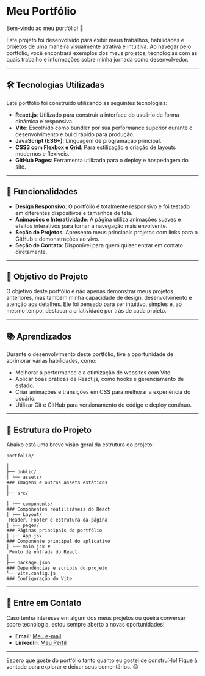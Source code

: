 # Meu Portfólio 

Bem-vindo ao meu portfólio! 🚀

Este projeto foi desenvolvido para exibir meus trabalhos, habilidades e projetos de uma maneira visualmente atrativa e intuitiva. Ao navegar pelo portfólio, você encontrará exemplos dos meus projetos, tecnologias com as quais trabalho e informações sobre minha jornada como desenvolvedor.

---

## 🛠️ Tecnologias Utilizadas

Este portfólio foi construído utilizando as seguintes tecnologias:

- **React.js**: Utilizado para construir a interface do usuário de forma dinâmica e responsiva.
- **Vite**: Escolhido como bundler por sua performance superior durante o desenvolvimento e build rápido para produção.
- **JavaScript (ES6+)**: Linguagem de programação principal.
- **CSS3 com Flexbox e Grid**: Para estilização e criação de layouts modernos e flexíveis.
- **GitHub Pages**: Ferramenta utilizada para o deploy e hospedagem do site.

---

## 🚀 Funcionalidades

- **Design Responsivo**: O portfólio é totalmente responsivo e foi testado em diferentes dispositivos e tamanhos de tela.
- **Animações e Interatividade**: A página utiliza animações suaves e efeitos interativos para tornar a navegação mais envolvente.
- **Seção de Projetos**: Apresento meus principais projetos com links para o GitHub e demonstrações ao vivo.
- **Seção de Contato**: Disponível para quem quiser entrar em contato diretamente.

---

## 🎯 Objetivo do Projeto

O objetivo deste portfólio é não apenas demonstrar meus projetos anteriores, mas também minha capacidade de design, desenvolvimento e atenção aos detalhes. Ele foi pensado para ser intuitivo, simples e, ao mesmo tempo, destacar a criatividade por trás de cada projeto.

---

## 📚 Aprendizados

Durante o desenvolvimento deste portfólio, tive a oportunidade de aprimorar várias habilidades, como:

- Melhorar a performance e a otimização de websites com Vite.
- Aplicar boas práticas de React.js, como hooks e gerenciamento de estado.
- Criar animações e transições em CSS para melhorar a experiência do usuário.
- Utilizar Git e GitHub para versionamento de código e deploy contínuo.

---

## 📄 Estrutura do Projeto

Abaixo está uma breve visão geral da estrutura do projeto:

    portfolio/

    │
    ├── public/
    │ └── assets/ 
    ### Imagens e outros assets estáticos
    │
    ├── src/

    │ ├── components/ 
    ### Componentes reutilizáveis do React
    │ ├── Layout/ 
     Header, Footer e estrutura da página
    │ ├── pages/ 
    ### Páginas principais do portfólio
    │ ├── App.jsx 
    ### Componente principal do aplicativo
    │ └── main.jsx #
     Ponto de entrada do React
    │
    ├── package.json 
    ### Dependências e scripts do projeto
    └── vite.config.js 
    ### Configuração do Vite


---

## 📩 Entre em Contato

Caso tenha interesse em algum dos meus projetos ou queira conversar sobre tecnologia, estou sempre aberto a novas oportunidades!

- **Email**: [Meu e-mail](mailto:elaine.almeida@al.infnet.edu.br)
- **LinkedIn**: [Meu Perfil](www.linkedin.com/in/elaine-soares-ti)

---

Espero que goste do portfólio tanto quanto eu gostei de construí-lo! Fique à vontade para explorar e deixar seus comentários. 😊

